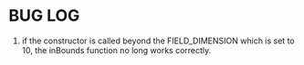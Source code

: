 # BUG LOG
1. if the constructor is called beyond the FIELD_DIMENSION which is set to 10, the inBounds function no long works correctly.

